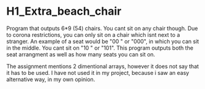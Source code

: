 # H1_Extra_beach_chair

Program that outputs 6*9 (54) chairs.
You cant sit on any chair though. Due to corona restrictions, you can only sit on a chair which isnt next to a stranger.
An example of a seat would be "00 " or "000", in which you can sit in the middle.
You cant sit on "10 " or "101". 
This program outputs both the seat arrangment as well as how many seats you can sit on.

The assignment mentions 2 dimentional arrays, however it does not say that it has to be used.
I have not used it in my project, because i saw an easy alternative way, in my own opinion.
